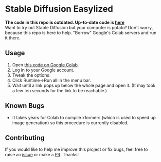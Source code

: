 # Stable Diffusion Easylized
**The code in this repo is outdated. Up-to-date code is [here](https://colab.research.google.com/drive/1HuyJTnfaSnzqLEwe8Pvs3KyKHw--ULin)**<br>
Want to try out Stable Diffusion but your computer is potato? Don't worry, because this repo is here to help. "Borrow" Google's Colab servers and run it there.

## Usage
1. Open [this code on Google Colab](https://colab.research.google.com/drive/1HuyJTnfaSnzqLEwe8Pvs3KyKHw--ULin).
2. Log in to your Google account.
3. Tweak the options.
4. Click Runtime->Run all in the menu bar.
5. Wait until a link pops up below the whole page and open it. (It may took a few ten seconds for the link to be reachable.)

## Known Bugs
- It takes years for Colab to compile xformers (which is used to speed up image generation) so this procedure is currently disabled.

## Contributing
If you would like to help me improve this project or fix bugs, feel free to raise an [issue](https://github.com/UjhhgtgTeams/sd-easylized-colab/issues) or make a [PR](https://github.com/UjhhgtgTeams/sd-easylized-colab/pulls). Thanks!
